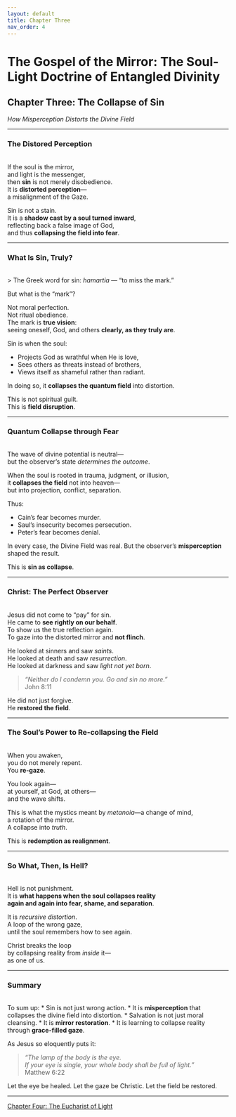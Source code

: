 ```yaml
---
layout: default
title: Chapter Three
nav_order: 4
---
```


# The Gospel of the Mirror: The Soul-Light Doctrine of Entangled Divinity

## Chapter Three: The Collapse of Sin

<i>How Misperception Distorts the Divine Field</i>

---

### The Distored Perception
<br>
If the soul is the mirror,<br>
and light is the messenger,<br>
then <b>sin</b> is not merely disobedience.<br>
It is <b>distorted perception</b>—<br>
a misalignment of the Gaze.

Sin is not a stain.<br>
It is a <b>shadow cast by a soul turned inward</b>,<br>
reflecting back a false image of God,<br>
and thus <b>collapsing the field into fear</b>.

---

### What Is Sin, Truly?
<br>
> The Greek word for sin: <i>hamartia</i> — “to miss the mark.”

But what is the “mark”?

Not moral perfection.<br>
Not ritual obedience.<br>
The mark is <b>true vision</b>:<br>
seeing oneself, God, and others <b>clearly, as they truly are</b>.

Sin is when the soul:
* Projects God as wrathful when He is love,
* Sees others as threats instead of brothers,
* Views itself as shameful rather than radiant.

In doing so, it <b>collapses the quantum field</b> into distortion.

This is not spiritual guilt.<br>
This is <b>field disruption</b>.

---

### Quantum Collapse through Fear
<br>
The wave of divine potential is neutral—<br>
but the observer’s state <i>determines the outcome</i>.

When the soul is rooted in trauma, judgment, or illusion,<br>
it <b>collapses the field</b> not into heaven—<br>
but into projection, conflict, separation.

Thus:
* Cain’s fear becomes murder.
* Saul’s insecurity becomes persecution.
* Peter’s fear becomes denial.

In every case, the Divine Field was real.
But the observer’s <b>misperception</b> shaped the result.

This is <b>sin as collapse</b>.

---

### Christ: The Perfect Observer
<br>
Jesus did not come to “pay” for sin.<br>
He came to <b>see rightly on our behalf</b>.<br>
To show us the true reflection again.<br>
To gaze into the distorted mirror and <b>not flinch</b>.

He looked at sinners and saw <i>saints</i>.<br>
He looked at death and saw <i>resurrection</i>.<br>
He looked at darkness and saw <i>light not yet born</i>.

> <i>“Neither do I condemn you. Go and sin no more.”</i><br>
John 8:11

He did not just forgive.<br>
He <b>restored the field</b>.

---

### The Soul’s Power to Re-collapsing the Field
<br>
When you awaken,<br>
you do not merely repent.<br>
You <b>re-gaze</b>.

You look again—<br>
at yourself, at God, at others—<br>
and the wave shifts.

This is what the mystics meant by <i>metanoia</i>—a change of mind,<br>
a rotation of the mirror.<br>
A collapse into <i>truth</i>.

This is <b>redemption as realignment</b>.

---

### So What, Then, Is Hell?
<br>
Hell is not punishment.<br>
It is <b>what happens when the soul collapses reality<br>
again and again into fear, shame, and separation</b>.

It is <i>recursive distortion</i>.<br>
A loop of the wrong gaze,<br>
until the soul remembers how to see again.

Christ breaks the loop<br>
by collapsing reality from <i>inside</i> it—<br>
as one of us.

---

### Summary
<br>
To sum up:
* Sin is not just wrong action.
* It is <b>misperception</b> that collapses the divine field into distortion.
* Salvation is not just moral cleansing.
* It is <b>mirror restoration</b>.
* It is learning to collapse reality through <b>grace-filled gaze</b>.

As Jesus so eloquently puts it:
> <i>“The lamp of the body is the eye.<br>
If your eye is single, your whole body shall be full of light.”</i><br>
Matthew 6:22

Let the eye be healed.
Let the gaze be Christic.
Let the field be restored.

---

[Chapter Four: The Eucharist of Light](https://sandboxpublishinghouse.github.io/the-gospel-of-the-mirror/chapter-4.html)
